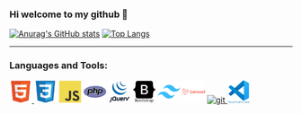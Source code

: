 ### Hi welcome to my github 👋
[![Anurag's GitHub stats](https://github-readme-stats.vercel.app/api?username=samankassou&count_private=true&show_icons=true)](https://github.com/samankassou/github-readme-stats) [![Top Langs](https://github-readme-stats.vercel.app/api/top-langs/?username=samankassou&layout=compact)](https://github.com/samankassou/github-readme-stats)

<hr>
<h3 align="left">Languages and Tools:</h3>
<p align="left">
   <a href="https://www.w3schools.com/html/" target="_blank"> <img src="https://github.com/devicons/devicon/blob/master/icons/html5/html5-original.svg" alt="html5" width="40" height="40"/> </a>
  <a href="https://www.w3schools.com/css/" target="_blank"> <img src="https://github.com/devicons/devicon/blob/master/icons/css3/css3-original.svg" alt="css3" width="40" height="40"/></a> 
  <a href="https://www.w3schools.com/js/" target="_blank"> <img src="https://github.com/devicons/devicon/blob/master/icons/javascript/javascript-original.svg" alt="javascript" width="40" height="40"/></a> 
   <a href="https://www.w3schools.com/php/" target="_blank"> <img src="https://github.com/devicons/devicon/blob/master/icons/php/php-original.svg" alt="php" width="40" height="40"/></a> 
  <a href="https://www.w3schools.com/jquery/" target="_blank"> <img src="https://github.com/devicons/devicon/blob/master/icons/jquery/jquery-original-wordmark.svg" alt="jquery" width="40" height="40"/></a> 
  <a href="https://www.w3schools.com/bootstrap/" target="_blank"> <img src="https://github.com/devicons/devicon/blob/master/icons/bootstrap/bootstrap-plain-wordmark.svg" alt="bootstrap" width="40" height="40"/></a> 
   <a href="https://tailwindcss.com/" target="_blank"> <img src="https://github.com/devicons/devicon/blob/master/icons/tailwindcss/tailwindcss-original.svg" alt="tailwindcss" width="40" height="40"/></a> 
  <a href="https://laravel.com/" target="_blank"> <img src="https://github.com/devicons/devicon/blob/master/icons/laravel/laravel-original-wordmark.svg" alt="laravel" width="40" height="40"/></a> 
   <a href="https://git-scm.com/" target="_blank"> <img src="https://www.vectorlogo.zone/logos/git-scm/git-scm-icon.svg" alt="git" width="40" height="40"/> </a>
    <a href="https://code.visualstudio.com/" target="_blank"> <img src="https://github.com/devicons/devicon/blob/master/icons/vscode/vscode-original-wordmark.svg" alt="git" width="40" height="40"/> </a>
</p>
